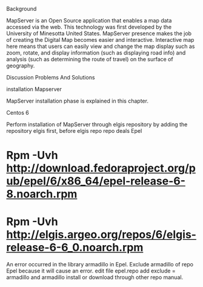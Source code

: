 Background

MapServer is an Open Source application that enables a map data accessed via the web. This technology was first developed by the University of Minesotta United States. MapServer presence makes the job of creating the Digital Map becomes easier and interactive. Interactive map here means that users can easily view and change the map display such as zoom, rotate, and display information (such as displaying road info) and analysis (such as determining the route of travel) on the surface of geography.

Discussion Problems And Solutions

installation Mapserver

MapServer installation phase is explained in this chapter.

Centos 6

Perform installation of MapServer through elgis repository by adding the repository elgis first, before elgis repo repo deals Epel

# Rpm -Uvh http://download.fedoraproject.org/pub/epel/6/x86_64/epel-release-6-8.noarch.rpm
# Rpm -Uvh http://elgis.argeo.org/repos/6/elgis-release-6-6_0.noarch.rpm

An error occurred in the library armadillo in Epel. Exclude armadillo of repo Epel because it will cause an error. edit file epel.repo add exclude = armadillo and armadillo install or download through other repo manual.
